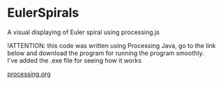 # EulerSpirals
A visual displaying of Euler spiral using processing.js
<p>!ATTENTION: this code was written using Processing Java, go to the link below and download the program for running the program smoothly.</br>I've added the .exe file for seeing how it works</p>
<a href="processing.org">processing.org</a>
